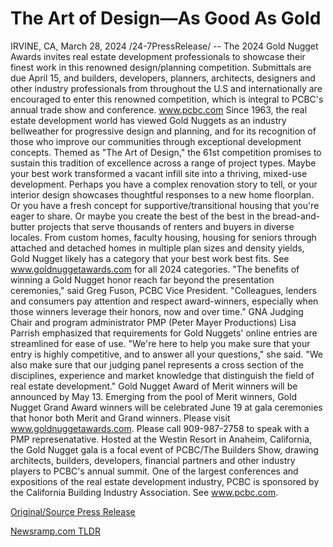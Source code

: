 # The Art of Design—As Good As Gold

IRVINE, CA, March 28, 2024 /24-7PressRelease/ -- The 2024 Gold Nugget Awards invites real estate development professionals to showcase their finest work in this renowned design/planning competition. Submittals are due April 15, and builders, developers, planners, architects, designers and other industry professionals from throughout the U.S and internationally are encouraged to enter this renowned competition, which is integral to PCBC's annual trade show and conference. www.pcbc.com   Since 1963, the real estate development world has viewed Gold Nuggets as an industry bellweather for progressive design and planning, and for its recognition of those who improve our communities through exceptional development concepts. Themed as "The Art of Design," the 61st competition promises to sustain this tradition of excellence across a range of project types.   Maybe your best work transformed a vacant infill site into a thriving, mixed-use development. Perhaps you have a complex renovation story to tell, or your interior design showcases thoughtful responses to a new home floorplan. Or you have a fresh concept for supportive/transitional housing that you're eager to share.   Or maybe you create the best of the best in the bread-and-butter projects that serve thousands of renters and buyers in diverse locales. From custom homes, faculty housing, housing for seniors through attached and detached homes in multiple plan sizes and density yields, Gold Nugget likely has a category that your best work best fits. See www.goldnuggetawards.com for all 2024 categories.  "The benefits of winning a Gold Nugget honor reach far beyond the presentation ceremonies," said Greg Fuson, PCBC Vice President. "Colleagues, lenders and consumers pay attention and respect award-winners, especially when those winners leverage their honors, now and over time."   GNA Judging Chair and program administrator PMP (Peter Mayer Productions) Lisa Parrish emphasized that requirements for Gold Nuggets' online entries are streamlined for ease of use. "We're here to help you make sure that your entry is highly competitive, and to answer all your questions," she said. "We also make sure that our judging panel represents a cross section of the disciplines, experience and market knowledge that distinguish the field of real estate development."  Gold Nugget Award of Merit winners will be announced by May 13. Emerging from the pool of Merit winners, Gold Nugget Grand Award winners will be celebrated June 19 at gala ceremonies that honor both Merit and Grand winners. Please visit www.goldnuggetawards.com. Please call 909-987-2758 to speak with a PMP represenatative.  Hosted at the Westin Resort in Anaheim, California, the Gold Nugget gala is a focal event of PCBC/The Builders Show, drawing architects, builders, developers, financial partners and other industry players to PCBC's annual summit. One of the largest conferences and expositions of the real estate development industry, PCBC is sponsored by the California Building Industry Association. See www.pcbc.com. 

[Original/Source Press Release](https://www.24-7pressrelease.com/press-release/509598/the-art-of-designas-good-as-gold) 

[Newsramp.com TLDR](https://newsramp.com/None) 